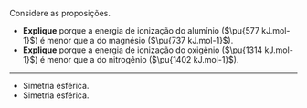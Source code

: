 Considere as proposições.

- **Explique** porque a energia de ionização do alumínio ($\pu{577 kJ.mol-1}$) é menor que a do magnésio ($\pu{737 kJ.mol-1}$).
- **Explique** porque a energia de ionização do oxigênio ($\pu{1314 kJ.mol-1}$) é menor que a do nitrogênio ($\pu{1402 kJ.mol-1}$).

---

- Simetria esférica.
- Simetria esférica.
